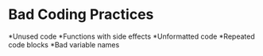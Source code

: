 Bad Coding Practices
====================
*Unused code
*Functions with side effects
*Unformatted code
*Repeated code blocks
*Bad variable names
